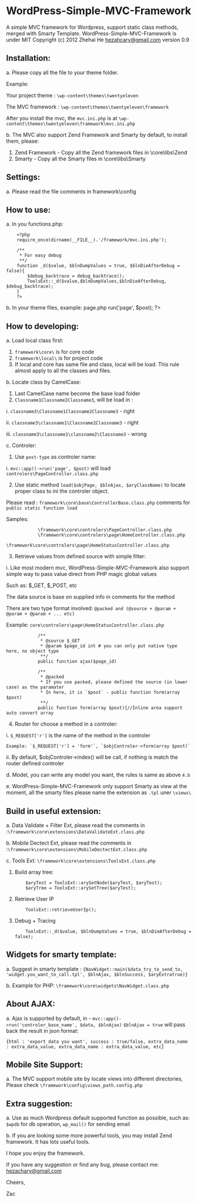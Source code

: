WordPress-Simple-MVC-Framework
==============================

A simple MVC framework for Wordpress, support static class methods, merged with Smarty Template.
WordPress-Simple-MVC-Framework is under MIT Copyright (c) 2012 Zhehai He <hezahcary@gmail.com>
version 0.9

Installation:
------------
a.  Please copy all the file to your theme folder.

Example:

Your project theme : `\wp-content\themes\twentyeleven`

The MVC framework : `\wp-content\themes\twentyeleven\framework`

After you install the mvc, the `mvc.ini.php` is at `\wp-content\themes\twentyeleven\framework\mvc.ini.php`

b.  The MVC also support Zend Framework and Smarty by default, to install them, please:

 1. Zend Framework - Copy all the Zend framework files in \core\libs\Zend
 2. Smarty - Copy all the Smarty files in \core\libs\Smarty

Settings:
------------
a.  Please read the file comments in framework\config

How to use:
------------
a. In you functions.php: 

        <?php
        require_once(dirname(__FILE__).'/framework/mvc.ini.php');
        
        /**
         * For easy debug
         **/
        function _d($value, $blnDumpValues = true, $blnDieAfterDebug = false){
            $debug_backtrace = debug_backtrace();
            ToolsExt::_d($value,$blnDumpValues,$blnDieAfterDebug, $debug_backtrace);
        }
        ?>

b.  In your theme files, example: page.php
        <?php
        echo mvc::app()->run('page', $post);
        ?>

How to developing:
------------
a. Load local class first:

 1. `framework\core\` is for core code
 2. `framework\local\` is for project code
 3. If local and core has same file and class, local will be load. This rule almost apply to all the classes and files.

b. Locate class by CamelCase:

 1. Last CamelCase name become the base load folder
 2. `Classname1Classname2Classname3`, will be load in :

  i. `classname3\Classname1Classname2Classname3` - right
 
  ii. `classname3\classname1\Classname2Classname3` - right
 
  iii. `classname3\classname1\classname2\Classname3` - wrong

c. Controler:

 1. Use `post-type` as controler name:

  i. `mvc::app()->run('page', $post)` will load `controlers\PageController.class.php`

 2. Use static method `load($objPage, $blnAjax, $aryClassName)` to locate proper class to ini the controler object.

  Please read : `framework\core\base\ControllerBase.class.php` comments for `public static function load`
  
  Samples:

                \framework\core\controlers\PageController.class.php
                \framework\core\controlers\page\HomeController.class.php
                \framework\core\controlers\page\HomeStatusController.class.php

 3. Retrieve values from defined source with simple filter:

   i. Like most modern mvc, WordPress-Simple-MVC-Framework also support simple way to pass value direct from PHP magic global values

   Such as: $_GET, $_POST, etc

   The data source is base on supplied info in comments for the method

   There are two type format involved: `@packed and (@source + @param + @param + @param + ... etc)`

   Example: `core\controlers\page\HomeStatusController.class.php`
   
                /**
                 * @source $_GET
                 * @param $page_id int # you can only put native type here, no object type
                 **/
                public function ajax($page_id)
                
                /**
                 * @packed
                 * If you use packed, please defined the source (in lower case) as the paramater
                 * In here, it is `$post` - public function form(array $post)
                 **/
                public function form(array $post){//Inline area support auto convert array

 4. Router for choose a method in a controler:

  i. `$_REQUEST['r']` is the name of the method in the controler

    Example: `$_REQUEST['r'] = 'form'`, `$objControler->form(array $post)`
                
  ii. By default, $objControler->index() will be call, if nothing is match the router defined controler

d. Model, you can write any model you want, the rules is same as above `4.b`

e. WordPress-Simple-MVC-Framework only support Smarty as view at the moment, all the smarty files please name the extension as `.tpl` uner `\views\`
    
Build in useful extension:
------------
a. Data Validate + Filter Ext, please read the comments in :`\framework\core\extensions\DataValidateExt.class.php`

b. Mobile Dectect Ext, please read the comments in :`\framework\core\extensions\MobileDectectExt.class.php`

c. Tools Ext: `\framework\core\extensions\ToolsExt.class.php`

 1. Build array tree:
 
            $aryTest = ToolsExt::arySetNode($aryTest, $aryTest);
            $aryTree = ToolsExt::arySetTree($aryTest);

 2. Retrieve User IP

            ToolsExt::retrieveUserIp();

 3. Debug + Tracing

            ToolsExt::_d($value, $blnDumpValues = true, $blnDieAfterDebug = false);

Widgets for smarty template:
------------

a. Suggest in smarty template : `{NavWidget::main($data_try_to_send_to, 'widget.you_want_to_call.tpl', $blnAjax, $blnSuccess, $aryExtratrue)}`

b. Example for PHP: `\framework\core\widgets\NavWidget.class.php`

About AJAX:
------------

a. Ajax is supported by default, in - `mvc::app()->run('controler_base_name', $data, $blnAjax)`
 `$blnAjax = true` will pass back the result in json format:

    {html : 'export data you want', success : true/false, extra_data_name : extra_data_value, extra_data_name : extra_data_value, etc}

Mobile Site Support:
------------

a. The MVC support mobile site by locate views into different directories, Please check `\framework\config\views_path.config.php`

Extra suggestion:
------------

a. Use as much Wordpress default supported function as possible, such as: `$wpdb` for db operation, `wp_mail()` for sending email

b. If you are looking some more powerful tools, you may install Zend framework. It has lots useful tools.


I hope you enjoy the framework.

If you have any suggestion or find any bug, please contact me: hezachary@gmail.com

Cheers,

Zac